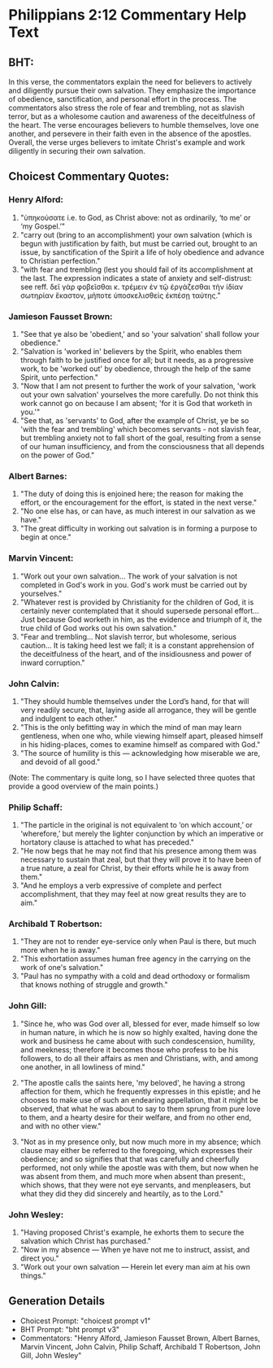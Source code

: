 # Philippians 2:12 Commentary Help Text

## BHT:
In this verse, the commentators explain the need for believers to actively and diligently pursue their own salvation. They emphasize the importance of obedience, sanctification, and personal effort in the process. The commentators also stress the role of fear and trembling, not as slavish terror, but as a wholesome caution and awareness of the deceitfulness of the heart. The verse encourages believers to humble themselves, love one another, and persevere in their faith even in the absence of the apostles. Overall, the verse urges believers to imitate Christ's example and work diligently in securing their own salvation.

## Choicest Commentary Quotes:
### Henry Alford:
1. "ὑπηκούσατε i.e. to God, as Christ above: not as ordinarily, ‘to me’ or ‘my Gospel.’"
2. "carry out (bring to an accomplishment) your own salvation (which is begun with justification by faith, but must be carried out, brought to an issue, by sanctification of the Spirit a life of holy obedience and advance to Christian perfection."
3. "with fear and trembling (lest you should fail of its accomplishment at the last. The expression indicates a state of anxiety and self-distrust: see reff. δεῖ γὰρ φοβεῖσθαι κ. τρέμειν ἐν τῷ ἐργάζεσθαι τὴν ἰδίαν σωτηρίαν ἕκαστον, μήποτε ὑποσκελισθεὶς ἐκπέσῃ ταύτης."


### Jamieson Fausset Brown:
1. "See that ye also be 'obedient,' and so 'your salvation' shall follow your obedience."
2. "Salvation is 'worked in' believers by the Spirit, who enables them through faith to be justified once for all; but it needs, as a progressive work, to be 'worked out' by obedience, through the help of the same Spirit, unto perfection."
3. "Now that I am not present to further the work of your salvation, 'work out your own salvation' yourselves the more carefully. Do not think this work cannot go on because I am absent; 'for it is God that worketh in you.'"
4. "See that, as 'servants' to God, after the example of Christ, ye be so 'with the fear and trembling' which becomes servants - not slavish fear, but trembling anxiety not to fall short of the goal, resulting from a sense of our human insufficiency, and from the consciousness that all depends on the power of God."

### Albert Barnes:
1. "The duty of doing this is enjoined here; the reason for making the effort, or the encouragement for the effort, is stated in the next verse."
2. "No one else has, or can have, as much interest in our salvation as we have."
3. "The great difficulty in working out salvation is in forming a purpose to begin at once."

### Marvin Vincent:
1. "Work out your own salvation... The work of your salvation is not completed in God's work in you. God's work must be carried out by yourselves." 
2. "Whatever rest is provided by Christianity for the children of God, it is certainly never contemplated that it should supersede personal effort... Just because God worketh in him, as the evidence and triumph of it, the true child of God works out his own salvation." 
3. "Fear and trembling... Not slavish terror, but wholesome, serious caution... It is taking heed lest we fall; it is a constant apprehension of the deceitfulness of the heart, and of the insidiousness and power of inward corruption."

### John Calvin:
1. "They should humble themselves under the Lord’s hand, for that will very readily secure, that, laying aside all arrogance, they will be gentle and indulgent to each other."
2. "This is the only befitting way in which the mind of man may learn gentleness, when one who, while viewing himself apart, pleased himself in his hiding-places, comes to examine himself as compared with God."
3. "The source of humility is this — acknowledging how miserable we are, and devoid of all good."

(Note: The commentary is quite long, so I have selected three quotes that provide a good overview of the main points.)

### Philip Schaff:
1. "The particle in the original is not equivalent to ‘on which account,’ or ‘wherefore,’ but merely the lighter conjunction by which an imperative or hortatory clause is attached to what has preceded."
2. "He now begs that he may not find that his presence among them was necessary to sustain that zeal, but that they will prove it to have been of a true nature, a zeal for Christ, by their efforts while he is away from them."
3. "And he employs a verb expressive of complete and perfect accomplishment, that they may feel at now great results they are to aim."

### Archibald T Robertson:
1. "They are not to render eye-service only when Paul is there, but much more when he is away."
2. "This exhortation assumes human free agency in the carrying on the work of one's salvation."
3. "Paul has no sympathy with a cold and dead orthodoxy or formalism that knows nothing of struggle and growth."

### John Gill:
1. "Since he, who was God over all, blessed for ever, made himself so low in human nature, in which he is now so highly exalted, having done the work and business he came about with such condescension, humility, and meekness; therefore it becomes those who profess to be his followers, to do all their affairs as men and Christians, with, and among one another, in all lowliness of mind."

2. "The apostle calls the saints here, 'my beloved', he having a strong affection for them, which he frequently expresses in this epistle; and he chooses to make use of such an endearing appellation, that it might be observed, that what he was about to say to them sprung from pure love to them, and a hearty desire for their welfare, and from no other end, and with no other view."

3. "Not as in my presence only, but now much more in my absence; which clause may either be referred to the foregoing, which expresses their obedience; and so signifies that that was carefully and cheerfully performed, not only while the apostle was with them, but now when he was absent from them, and much more when absent than present:, which shows, that they were not eye servants, and menpleasers, but what they did they did sincerely and heartily, as to the Lord."

### John Wesley:
1. "Having proposed Christ's example, he exhorts them to secure the salvation which Christ has purchased."
2. "Now in my absence — When ye have not me to instruct, assist, and direct you."
3. "Work out your own salvation — Herein let every man aim at his own things."


## Generation Details
- Choicest Prompt: "choicest prompt v1"
- BHT Prompt: "bht prompt v3"
- Commentators: "Henry Alford, Jamieson Fausset Brown, Albert Barnes, Marvin Vincent, John Calvin, Philip Schaff, Archibald T Robertson, John Gill, John Wesley"
